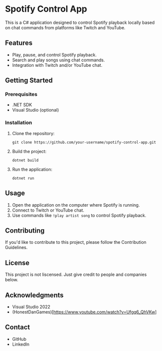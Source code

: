# Spotify Control App

This is a C# application designed to control Spotify playback locally based on chat commands from platforms like Twitch and YouTube.

## Features

- Play, pause, and control Spotify playback.
- Search and play songs using chat commands.
- Integration with Twitch and/or YouTube chat.

## Getting Started

### Prerequisites

- .NET SDK
- Visual Studio (optional)

### Installation

1. Clone the repository:

   ```
   git clone https://github.com/your-username/spotify-control-app.git
   ```

2. Build the project:

   ```
   dotnet build
   ```

3. Run the application:

   ```
   dotnet run
   ```

## Usage

1. Open the application on the computer where Spotify is running.
2. Connect to Twitch or YouTube chat.
3. Use commands like `!play artist song` to control Spotify playback.

## Contributing

If you'd like to contribute to this project, please follow the Contribution Guidelines.

## License

This project is not liscensed. Just give credit to people and companies below.

## Acknowledgments

- Visual Studio 2022
- (HonestDanGames)[https://www.youtube.com/watch?v=Ufgq6_QhVKw]

## Contact

- GitHub
- LinkedIn
